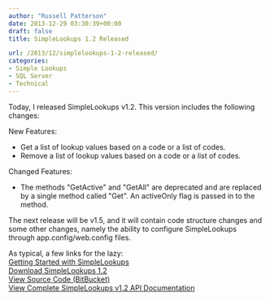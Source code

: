 ```yaml
---
author: "Russell Patterson"
date: 2013-12-29 03:30:39+00:00
draft: false
title: SimpleLookups 1.2 Released

url: /2013/12/simplelookups-1-2-released/
categories:
- Simple Lookups
- SQL Server
- Technical
---
```


Today, I released SimpleLookups v1.2. This version includes the following changes: 

New Features:
- Get a list of lookup values based on a code or a list of codes.
- Remove a list of lookup values based on a code or a list of codes.

Changed Features:
- The methods "GetActive" and "GetAll" are deprecated and are replaced by a single method called "Get". An activeOnly flag is passed in to the method.

The next release will be v1.5, and it will contain code structure changes and some other changes, namely the ability to configure SimpleLookups through app.config/web.config files.

As typical, a few links for the lazy:  
[Getting Started with SimpleLookups](http://russellwritescode.com/simplelookups-api/simplelookups-tutorial/)  
[Download SimpleLookups 1.2](http://simplelookups.com/releases/1.2/SimpleLookups-1.2.zip)  
[View Source Code (BitBucket)](https://bitbucket.org/rwpcpe/simplelookups/src)  
[View Complete SimpleLookups v1.2 API Documentation](http://russellwritescode.com/simplelookups-api/)
